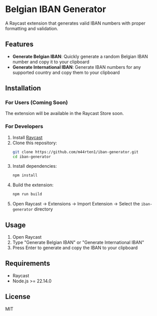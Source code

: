 # Belgian IBAN Generator

A Raycast extension that generates valid IBAN numbers with proper formatting and validation.

## Features

- **Generate Belgian IBAN**: Quickly generate a random Belgian IBAN number and copy it to your clipboard
- **Generate International IBAN**: Generate IBAN numbers for any supported country and copy them to your clipboard

## Installation

### For Users (Coming Soon)
The extension will be available in the Raycast Store soon.

### For Developers
1. Install [Raycast](https://raycast.com)
2. Clone this repository:
   ```bash
   git clone https://github.com/m44rten1/iban-generator.git
   cd iban-generator
   ```
3. Install dependencies:
   ```bash
   npm install
   ```
4. Build the extension:
   ```bash
   npm run build
   ```
5. Open Raycast → Extensions → Import Extension → Select the `iban-generator` directory

## Usage

1. Open Raycast
2. Type "Generate Belgian IBAN" or "Generate International IBAN"
3. Press Enter to generate and copy the IBAN to your clipboard

## Requirements

- Raycast
- Node.js >= 22.14.0

## License

MIT